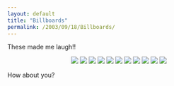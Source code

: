 ```yaml
---
layout: default
title: "Billboards"
permalink: /2003/09/18/Billboards/
---
```


<P>These made me laugh!!</P>
<CENTER><IMG src="billboard/clip_image001.jpg"> <IMG src="billboard/clip_image002.jpg"> <IMG src="billboard/clip_image003.jpg"> <IMG src="billboard/clip_image004.jpg"> <IMG src="billboard/clip_image005.jpg"> <IMG src="billboard/clip_image006.jpg"> <IMG src="billboard/clip_image007.jpg"> <IMG src="billboard/clip_image008.jpg"> <IMG src="billboard/clip_image009.jpg"> <IMG src="billboard/clip_image010.jpg"> <IMG src="billboard/clip_image011.jpg"></CENTER>
<P>How about you?</P>